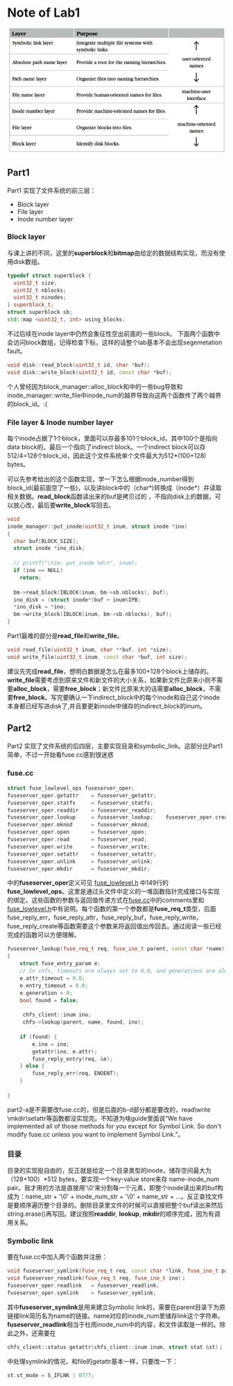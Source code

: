 # Note of Lab1
![layers](./assets/fslayers.png)
## Part1
Part1 实现了文件系统的前三层：
* Block layer
* File layer
* Inode number layer
### Block layer
与课上讲的不同，这里的**superblock**和**bitmap**由给定的数据结构实现，而没有使用disk数组。
```C++
typedef struct superblock {
  uint32_t size;
  uint32_t nblocks;
  uint32_t ninodes;
} superblock_t;
struct superblock sb;
std::map <uint32_t, int> using_blocks;

```
不过后续在inode layer中仍然会象征性空出前面的一些block。
下面两个函数中会访问block数组，记得检查下标，这样的话整个lab基本不会出现segemetation fault。
```C++
void disk::read_block(uint32_t id, char *buf);
void disk::write_block(uint32_t id, const char *buf);
```
个人曾经因为block_manager::alloc_block和中的一些bug导致和inode_manager::write_file中inode_num的越界导致向这两个函数传了两个越界的block_id。:(
### File layer & Inode number layer
每个inode占据了1个block，里面可以存最多101个block_id，其中100个是指向data block的，最后一个指向了indirect block。一个indirect block可以存512/4=128个block_id，因此这个文件系统单个文件最大为512*(100+128) bytes。

可以先参考给出的这个函数实现，学一下怎么根据inode_number得到block_id(最前面空了一些)，以及讲block中的（char*)转换成（inode*）并读取相关数据。**read_block**函数读出来的buf是拷贝过的 ，不指向disk上的数据，可以放心改，最后要**write_block**写回去。
```C++
void
inode_manager::put_inode(uint32_t inum, struct inode *ino)
{
  char buf[BLOCK_SIZE];
  struct inode *ino_disk;

  // printf("\tim: put_inode %d\n", inum);
  if (ino == NULL)
    return;

  bm->read_block(IBLOCK(inum, bm->sb.nblocks), buf);
  ino_disk = (struct inode*)buf + inum%IPB;
  *ino_disk = *ino;
  bm->write_block(IBLOCK(inum, bm->sb.nblocks), buf);
}
```

Part1最难的部分是**read_file**和**write_file**。
```C++
void read_file(uint32_t inum, char **buf, int *size);
void write_file(uint32_t inum, const char *buf, int size);
```
建议先完成**read_file**，想明白数据是怎么在最多100+128个block上储存的。**write_file**需要考虑到原来文件和新文件的大小关系，如果新文件比原来小则不需要**alloc_block**，需要**free_block**；新文件比原来大的话需要**alloc_block**，不需要**free_block**。写完要确认一下indirect_block中的每个inode和自己这个inode本身都已经写进disk了,并且要更新inode中储存的indirect_block的inum。
## Part2
Part2 实现了文件系统的后四层，主要实现目录和symbolic_link。这部分比Part1 简单，不过一开始看fuse.cc感到很迷惑
### fuse.cc
```C++
struct fuse_lowlevel_ops fuseserver_oper;
fuseserver_oper.getattr    = fuseserver_getattr;
fuseserver_oper.statfs     = fuseserver_statfs;
fuseserver_oper.readdir    = fuseserver_readdir;
fuseserver_oper.lookup     = fuseserver_lookup;    fuseserver_oper.create     = fuseserver_create;
fuseserver_oper.mknod      = fuseserver_mknod;
fuseserver_oper.open       = fuseserver_open;
fuseserver_oper.read       = fuseserver_read;
fuseserver_oper.write      = fuseserver_write;
fuseserver_oper.setattr    = fuseserver_setattr;
fuseserver_oper.unlink     = fuseserver_unlink;
fuseserver_oper.mkdir      = fuseserver_mkdir;
```
中的**fuseserver_oper**定义可见
[fuse_lowlevel.h](https://sourceforge.net/u/noon/fuse/ci/ecd073bd7054c9e13516041e3ef930e39270c8df/tree/include/fuse_lowlevel.h) 中149行的**fuse_lowlevel_ops**。这里是通过头文件中定义的一堆函数指针完成接口与实现的绑定。这些函数的参数与返回值传递方式在[fuse.cc](./fuse.cc)中的comments里和[fuse_lowlevel.h](https://sourceforge.net/u/noon/fuse/ci/ecd073bd7054c9e13516041e3ef930e39270c8df/tree/include/fuse_lowlevel.h)中有说明。每个函数的第一个参数都是**fuse_req_t**类型，后面fuse_reply_err，fuse_reply_attr，fuse_reply_buf，fuse_reply_write，fuse_reply_create等函数需要这个参数来将返回值出传回去。通过阅读一些已经完成的函数可以方便理解。
```C++
fuseserver_lookup(fuse_req_t req, fuse_ino_t parent, const char *name)
{
    struct fuse_entry_param e;
    // In chfs, timeouts are always set to 0.0, and generations are always set to 0
    e.attr_timeout = 0.0;
    e.entry_timeout = 0.0;
    e.generation = 0;
    bool found = false;

     chfs_client::inum ino;
     chfs->lookup(parent, name, found, ino);

    if (found) {
        e.ino = ino;
        getattr(ino, e.attr);
        fuse_reply_entry(req, &e);
    } else {
        fuse_reply_err(req, ENOENT);
    }

}
```

part2-a是不需要改fuse.cc的，但是后面的b-d部分都是要改的，read\write
\mkdir\setattr等函数都没实现完。不知道为啥guide里面说“We have implemented all of those methods for you except for Symbol Link. So don't modify fuse.cc unless you want to implement Symbol Link.”。
### 目录
目录的实现挺自由的，反正就是给定一个目录类型的inode，储存空间最大为（128+100）*512 bytes，要实现一个key-value store来存 name-inode_num pair。我才用的方法是直接用'\0'来分割每一个元素，即整个inode读出来的buf构成为：name_str + '\0' + inode_num_str + '\0' + name_str + ...。反正查找文件是要顺序遍历整个目录的。删除目录里文件的时候可以直接把整个buf读出来然后string.erase()再写回。建议按照**readdir**, **lookup**, **mkdir**的顺序完成，因为有调用关系。
### Symbolic link
要在fuse.cc中加入两个函数并注册：
```C++
void fuseserver_symlink(fuse_req_t req, const char *link, fuse_ino_t parent, const char *name)；
void fuseserver_readlink(fuse_req_t req, fuse_ino_t ino)；
fuseserver_oper.readlink   = fuseserver_readlink;
fuseserver_oper.symlink    = fuseserver_symlink;
```
其中**fuseserver_symlink**是用来建立Symbolic link的，需要在parent目录下为原链接link简历名为name的链接。name对应的inode_num里储存link这个字符串。
**fuseserver_readlink**相当于杜雨inode_num中的内容，和文件读取是一样的。除此之外，还需要在
```C++
chfs_client::status getattr(chfs_client::inum inum, struct stat &st)；
```
中处理symlink的情况，和file的getattr基本一样，只要改一下：
```C++
st.st_mode = S_IFLNK | 0777;
```


